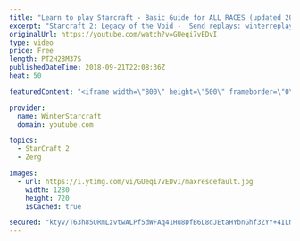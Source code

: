 ```yaml
---
title: "Learn to play Starcraft - Basic Guide for ALL RACES (updated 2017) #2"
excerpt: "Starcraft 2: Legacy of the Void -  Send replays: winterreplays@gmail.com ( -- Watch live at https://www.twitch.tv/wintergaming"
originalUrl: https://youtube.com/watch?v=GUeqi7vEDvI
type: video
price: Free
length: PT2H28M37S
publishedDateTime: 2018-09-21T22:08:36Z
heat: 50

featuredContent: "<iframe width=\"800\" height=\"500\" frameborder=\"0\" src=\"https://www.youtube.com/embed/GUeqi7vEDvI\" allow=\"accelerometer; autoplay; encrypted-media; gyroscope; picture-in-picture\" allowfullscreen></iframe>"

provider:
  name: WinterStarcraft
  domain: youtube.com

topics:
  - StarCraft 2
  - Zerg

images:
  - url: https://i.ytimg.com/vi/GUeqi7vEDvI/maxresdefault.jpg
    width: 1280
    height: 720
    isCached: true

secured: "ktyv/T63h85URmLzvtwALPf5dWFAq41Hu8DfB6L8dJEtaHYbnGhf3ZYY+4ILNB0HLn65MkwCWUUx8N1CkQgGvd3mSwsGdyxc7MW00/HnZWBTZB0A1RwPBbH1XkAPPqT2EQfdtiq0P67IWK0jh8mpHAQyUH/362gmDSMbm1t/SkRH2B+eqo2zQXEXQn3RCEVhUfKOaDKUY+sqijnwbg9RBW5ARen2UOvyU7gsXqpVgVks00JkLoiSux5rSgQ0BLo/tISa5KFO8HAv5PsnmilpWAMuRaiFyI7BBEsHmI27zW9C5Tg2Wc4eoFlYM4k5OdaGK1oVP+ZCIZ7BAqUFFNTXELNhwHMEeb8a3NumDSdMG5PINz6nBB9xPU4CaOyl/YImcJ8d1yuS08WhR9vPtCCGni8zc8OMFTdyfxq85F6rdOo=;gThanSDFT/YjTF1m10mbBA=="
---
```


